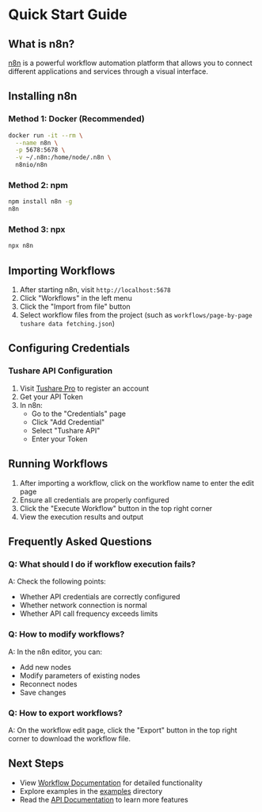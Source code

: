 # Quick Start Guide

## What is n8n?

[n8n](https://n8n.io/) is a powerful workflow automation platform that allows you to connect different applications and services through a visual interface.

## Installing n8n

### Method 1: Docker (Recommended)

```bash
docker run -it --rm \
  --name n8n \
  -p 5678:5678 \
  -v ~/.n8n:/home/node/.n8n \
  n8nio/n8n
```

### Method 2: npm

```bash
npm install n8n -g
n8n
```

### Method 3: npx

```bash
npx n8n
```

## Importing Workflows

1. After starting n8n, visit `http://localhost:5678`
2. Click "Workflows" in the left menu
3. Click the "Import from file" button
4. Select workflow files from the project (such as `workflows/page-by-page tushare data fetching.json`)

## Configuring Credentials

### Tushare API Configuration

1. Visit [Tushare Pro](https://tushare.pro/) to register an account
2. Get your API Token
3. In n8n:
   - Go to the "Credentials" page
   - Click "Add Credential"
   - Select "Tushare API"
   - Enter your Token

## Running Workflows

1. After importing a workflow, click on the workflow name to enter the edit page
2. Ensure all credentials are properly configured
3. Click the "Execute Workflow" button in the top right corner
4. View the execution results and output

## Frequently Asked Questions

### Q: What should I do if workflow execution fails?
A: Check the following points:
- Whether API credentials are correctly configured
- Whether network connection is normal
- Whether API call frequency exceeds limits

### Q: How to modify workflows?
A: In the n8n editor, you can:
- Add new nodes
- Modify parameters of existing nodes
- Reconnect nodes
- Save changes

### Q: How to export workflows?
A: On the workflow edit page, click the "Export" button in the top right corner to download the workflow file.

## Next Steps

- View [Workflow Documentation](../README.md#workflow-description) for detailed functionality
- Explore examples in the [examples](../examples/) directory
- Read the [API Documentation](https://docs.n8n.io/) to learn more features 
